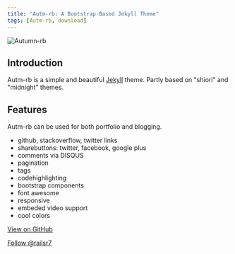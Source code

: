 ```yaml
---
title: "Autm-rb: A Bootstrap-Based Jekyll Theme"
tags: [Autm-rb, download]
---
```


![Autumn-rb](http://scontent-a.cdninstagram.com/hphotos-xpa1/t51.2885-15/10561076_278209769029508_1423568667_n.jpg)

## Introduction

Autm-rb is a simple and beautiful [Jekyll](http://jekyllrb.com/) theme. Partly based on "shiori" and "midnight" themes.

## Features
Autm-rb can be used for both portfolio and blogging.

- github, stackoverflow, twitter links
- sharebuttons: twitter, facebook, google plus
- comments via DISQUS
- pagination
- tags
- codehighlighting
- bootstrap components
- font awesome
- responsive
- embeded video support
- cool colors

<a href="https://github.com/railsr/autm-rb" target="_blank" class="btn btn-success"><i class="fa fa-github fa-lg"></i> View on GitHub</a>

<p><a href="https://twitter.com/railsr7" class="twitter-follow-button" data-show-count="true" data-size="large" data-dnt="true">Follow @railsr7</a></p>
